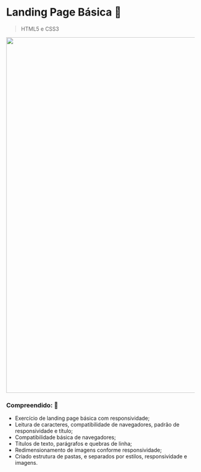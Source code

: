 ﻿# Landing Page Básica  :page_facing_up:

> HTML5 e CSS3

<div align="center"> 
  <img src="https://github.com/targino-dev/html-css-landing-pages/assets/107009616/4cff4612-1e35-4c13-9f47-ff1adee77908" width="950px height="456" ">
</div>


### Compreendido:  🧠
- Exercício de landing page básica com responsividade;
- Leitura de caracteres, compatibilidade de navegadores, padrão de responsividade e título;
- Compatibilidade básica de navegadores;
- Títulos de texto, parágrafos e quebras de linha;
- Redimensionamento de imagens conforme responsividade;
- Criado estrutura de pastas, e separados por estilos, responsividade e imagens.

